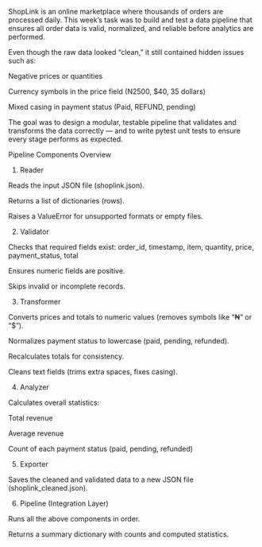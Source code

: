 ShopLink is an online marketplace where thousands of orders are processed daily.
This week’s task was to build and test a data pipeline that ensures all order data is valid, normalized, and reliable before analytics are performed.

Even though the raw data looked “clean,” it still contained hidden issues such as:

Negative prices or quantities

Currency symbols in the price field (N2500, $40, 35 dollars)

Mixed casing in payment status (Paid, REFUND, pending)

The goal was to design a modular, testable pipeline that validates and transforms the data correctly — and to write pytest unit tests to ensure every stage performs as expected.


Pipeline Components Overview
1. Reader

Reads the input JSON file (shoplink.json).

Returns a list of dictionaries (rows).

Raises a ValueError for unsupported formats or empty files.

2. Validator

Checks that required fields exist:
order_id, timestamp, item, quantity, price, payment_status, total

Ensures numeric fields are positive.

Skips invalid or incomplete records.

3. Transformer

Converts prices and totals to numeric values (removes symbols like “₦” or “$”).

Normalizes payment status to lowercase (paid, pending, refunded).

Recalculates totals for consistency.

Cleans text fields (trims extra spaces, fixes casing).

4. Analyzer

Calculates overall statistics:

Total revenue

Average revenue

Count of each payment status (paid, pending, refunded)

5. Exporter

Saves the cleaned and validated data to a new JSON file (shoplink_cleaned.json).

6. Pipeline (Integration Layer)

Runs all the above components in order.

Returns a summary dictionary with counts and computed statistics.
